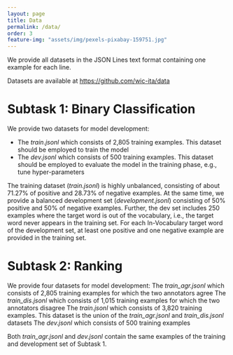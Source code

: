```yaml
---
layout: page
title: Data
permalink: /data/
order: 3
feature-img: "assets/img/pexels-pixabay-159751.jpg"
---
```



<script>
const ul = document.getElementsByTagName("nav")[0].getElementsByTagName("ul")[0];
ul.innerHTML = `
            <li>
                <a class="clear" aria-label="Home" title="Home" href="/index.html">
                     Home 
                </a>
            </li>
            <li class="separator"> | </li>
            <li>
                <a class="clear" aria-label="Submit Results" title="Submit Results" href="/task/">
                     Submit Results 
                </a>
            </li>
            <li class="separator"> | </li>
            <li>
                <a class="clear" aria-label="Tasks" title="Tasks" href="/task/">
                     Tasks 
                </a>
            </li>
            <li class="separator"> | </li>
            <li>
                <a class="clear" aria-label="Data" title="Data" href="/data/">
                     Data 
                </a>
            </li>
            <li class="separator"> | </li>
            <li>
                <a class="clear" aria-label="Important Dates" title="Important Dates" href="/dates/">
                     Important Dates 
                </a>
            </li>
            <li class="separator"> | </li>
            <li>
                <a class="clear" aria-label="Organizers" title="Organizers" href="/organizers/">
                     Organizers 
                </a>
            </li>
            <li class="separator"> | </li>
        <li class="separator"> | </li>
            <li>
            	<a id="theme-toggle" title="Home " aria-label="Home" onclick="themeToggle()">
            		<i class="fas fa-adjust" aria-hidden="true"></i>
            	</a>
            </li>
`;
</script>



We provide all datasets in the JSON Lines text format containing one example for each line. 

Datasets are available at <a href="https://github.com/wic-ita/data">https://github.com/wic-ita/data</a>


<h1>Subtask 1: Binary Classification</h1>
We provide two datasets for model development:
<ul>
	<li>The <i>train.jsonl</i> which consists of 2,805 training examples. This dataset should be employed to train the model</li>
	<li>The <i>dev.jsonl</i> which consists of 500 training examples. This dataset should be employed to evaluate the model in the training phase, e.g., tune hyper-parameters </li>
</ul>

The training dataset (<i>train.jsonl</i>) is highly unbalanced, consisting of about 71.27% of positive and 28.73% of negative examples. At the same time, we provide a balanced development set (<i>development.jsonl</i>) consisting of 50% positive and 50% of negative examples.
Further, the dev set includes 250 examples where the target word is out of the vocabulary, i.e., the target word never appears in the training set.
For each In-Vocabulary target word of the development set, at least one positive and one negative example are provided in the training set.



<h1>Subtask 2: Ranking</h1>
We provide four datasets for model development:
The <i>train_agr.jsonl</i> which consists of 2,805 training examples for which the two annotators agree
The <i>train_dis.jsonl</i> which consists of 1,015 training examples for which the two annotators disagree
The <i>train.jsonl</i> which consists of 3,820 training examples. This dataset is the union of the <i>train_agr.jsonl</i> and <i>train_dis.jsonl</i> datasets
The <i>dev.jsonl</i> which consists of 500 training examples


Both <i>train\_agr.jsonl</i> and <i>dev.jsonl</i> contain the same examples of the training and development set of Subtask 1. 
